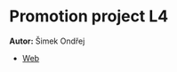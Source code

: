 
# Promotion project L4
**Autor:** Šimek Ondřej
* [Web](https://pslib-cz.github.io/2021l4web-promotion-project-OndrejSimek/)